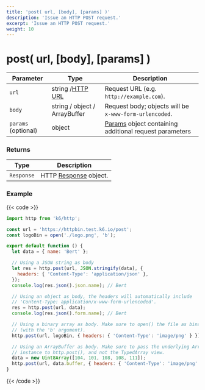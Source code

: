 ```yaml
---
title: 'post( url, [body], [params] )'
description: 'Issue an HTTP POST request.'
excerpt: 'Issue an HTTP POST request.'
weight: 10
---
```


# post( url, [body], [params] )

| Parameter           | Type                                                                             | Description                                                                                                       |
| ------------------- | -------------------------------------------------------------------------------- | ----------------------------------------------------------------------------------------------------------------- |
| `url`               | string /[HTTP URL](https://grafana.com/docs/k6/<K6_VERSION>/javascript-api/k6-http/url#returns) | Request URL (e.g. `http://example.com`).                                                                          |
| `body`              | string / object / ArrayBuffer                                                    | Request body; objects will be `x-www-form-urlencoded`.                                                            |
| `params` (optional) | object                                                                           | [Params](https://grafana.com/docs/k6/<K6_VERSION>/javascript-api/k6-http/params) object containing additional request parameters |

### Returns

| Type       | Description                                                                       |
| ---------- | --------------------------------------------------------------------------------- |
| `Response` | HTTP [Response](https://grafana.com/docs/k6/<K6_VERSION>/javascript-api/k6-http/response) object. |

### Example

{{< code >}}

```javascript
import http from 'k6/http';

const url = 'https://httpbin.test.k6.io/post';
const logoBin = open('./logo.png', 'b');

export default function () {
  let data = { name: 'Bert' };

  // Using a JSON string as body
  let res = http.post(url, JSON.stringify(data), {
    headers: { 'Content-Type': 'application/json' },
  });
  console.log(res.json().json.name); // Bert

  // Using an object as body, the headers will automatically include
  // 'Content-Type: application/x-www-form-urlencoded'.
  res = http.post(url, data);
  console.log(res.json().form.name); // Bert

  // Using a binary array as body. Make sure to open() the file as binary
  // (with the 'b' argument).
  http.post(url, logoBin, { headers: { 'Content-Type': 'image/png' } });

  // Using an ArrayBuffer as body. Make sure to pass the underlying ArrayBuffer
  // instance to http.post(), and not the TypedArray view.
  data = new Uint8Array([104, 101, 108, 108, 111]);
  http.post(url, data.buffer, { headers: { 'Content-Type': 'image/png' } });
}
```

{{< /code >}}
